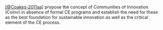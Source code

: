 [[@Coakes-2011aa]](t) propose the concept of Communities of Innovation (CoInv) in absence of formal CE programs and establish the need for these as the best foundation for sustainable innovation as well as the critical element of the CE process.